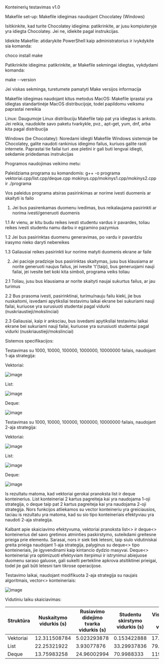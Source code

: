 Konteinerių testavimas v1.0

Makefile set-up:
Makefile idiegimas naudojant Chocolatey (Windows)

Isitikinkite, kad turite Chocolatey idiegima: patikrinkite, ar jusu kompiuteryje yra idiegta Chocolatey. Jei ne, idiekite pagal instrukcijas.

Idiekite Makefile: atidarykite PowerShell kaip administratorius ir ivykdykite sia komanda:

choco install make

Patikrinkite idiegima: patikrinkite, ar Makefile sekmingai idiegtas, vykdydami komanda:

make --version

Jei viskas sekminga, turetumete pamatyti Make versijos informacija

Makefile idiegimas naudojant kitus metodus
MacOS: Makefile iprastai yra idiegtas standartinėje MacOS distribucijoje, todel papildomu veiksmu paprastai nereikia

Linux: Daugumoje Linux distribuciju Makefile taip pat yra idiegtas is anksto. Jei reikia, naudokite savo paketu tvarkykle, pvz., apt-get, yum, dnf, arba kita pagal distribucija

Windows (be Chocolatey): Noredami idiegti Makefile Windows sistemoje be Chocolatey, galite naudoti rankinius idiegimo failus, kuriuos galite rasti internete. Paprastai tie failai turi .exe pletini ir gali buti lengvai idiegti, sekdamie pridedamas instrukcijas



Programos naudojimas veikimo metu:

Paleidziama programa su komandomis: g++ -o programa vektoriai.cpp/list.cpp/deque.cpp mokinys.cpp/mokinys1.cpp/mokinys2.cpp ir ./programa

Vos paleidus programa atsiras pasirinkimas ar norime ivesti duomenis ar skaityti is failo

1. Jei bus pasirenkamas duomenu ivedimas, bus reikalaujama pasirinkti ar norima ivesti/generuoti duomenis
   
1.1 Ar vienu, ar kitu budu reikes ivesti studentu vardus ir pavardes, toliau reikes ivesti studentu namu darbu ir egzamino pazymius

1.2 Jei bus pasirinktas duomenu generavimas, po vardu ir pavardziu irasymo nieko daryti nebereikes

1.3 Galiausiai reikes pasirinkti kur norime matyti duomenis ekrane ar faile

2. Jei pacioje pradzioje bus pasirinktas skaitymas, jusu bus klausiama ar norite generuoti naujus failus, jei ivesite 't'(taip), bus generuojami nauji failai, jei ivesite bet koki kita simboli, programa veiks toliau

2.1 Toliau, jusu bus klausiama ar norite skaityti naujai sukurtus failus, ar jau turimus

2.2 Bus prasoma ivesti, pasirinktinai, turimu/nauju failu kieki, jie bus nuskaitomi, isvedami apytiksliai testavimu laikai ekrane bei sukuriami nauji failai, kuriuose yra surusiuoti studentai pagal vidurki (nuskriaustieji/mokslinciai)

2.3 Galiausiai, kaip ir anksciau, bus isvedami apytiksliai testavimu laikai ekrane bei sukuriami nauji failai, kuriuose yra surusiuoti studentai pagal vidurki (nuskriaustieji/mokslinciai)

Sistemos specifikacijos:




Testavimas su 1000, 10000, 100000, 1000000, 10000000 failais, naudojant 1-aja strategija:

Vektoriai:

![image](https://github.com/Ignas420/Objektinis_prog/assets/145566919/380a1e9f-6b7c-4dc9-8e7c-d06c4ad20110)

List:

![image](https://github.com/Ignas420/Objektinis_prog/assets/145566919/aae8a168-7f04-4a31-ae12-b957508036b1)

Deque:

![image](https://github.com/Ignas420/Objektinis_prog/assets/145566919/a1045c58-0f1e-4814-9e11-175733a95ecc)


Testavimas su 1000, 10000, 100000, 1000000, 10000000 failais, naudojant 2-aja strategija:

Vektoriai:

![image](https://github.com/Ignas420/Objektinis_prog/assets/145566919/f96801b5-d68c-4f77-a380-fac2e279b547)

List:

![image](https://github.com/Ignas420/Objektinis_prog/assets/145566919/763aabc1-f66a-4953-8381-8c08dda67b88)

Deque:

![image](https://github.com/Ignas420/Objektinis_prog/assets/145566919/b69b15d0-0d41-43f6-9b6e-31be419c385f)

Is rezultatu matoma, kad vektoriai gerokai pranoksta list ir deque konteinerius. List konteineriai 2 kartus pagreiteja kai yra naudojama 1-oji strategija, o deque taip pat 2 kartus pagreiteja kai yra naudojama 2-oji strategija. Nors funkcijos atliekamos su vector konteineriu yra greiciausios, taciau is rezultatu yra matoma, kad su sio tipo konteineriais efektyviau yra naudoti 2-aja strategija. 

Kalbant apie skaiciavimo efektyvuma, vektoriai pranoksta list<> ir deque<> konteinerius del savo gretimos atminties paskirstymo, suteikdami greitesne prieiga prie elementu. Sarasai, nors ir siek tiek letesni, taip siulo vidutiniskai greita prieiga naudojant 1-aja strategija, palyginus su deque<> tipo konteineriais, jie igyvendinami kaip kintancio dydzio masyvai. Deque<> konteineriai yra optimizuoti efektyviam iterpimui ir istrynimui abiejuose duomenu saraso galuose, gali sukelti pertekline apkrova atsitiktinei prieigai, todel jie gali būti letesni tam tikrose operacijose.

Testavimo laikai, naudojant modifikuota 2-aja strategija su naujais algoritmais, vector<> konteineriais:

![image](https://github.com/Ignas420/Objektinis_prog/assets/145566919/8c6ec94a-22d1-4a99-a014-63680a117220)

Vidutiniu laiku skaiciavimas:

| Struktūra | Nuskaitymo vidurkis (s) | Rusiavimo didejimo tvarka vidurkis (s) | Studentu skirstymo vidurkis (s) | Visu programu veikimo vidurkis (s) |
|-----------|--------------------------|----------------------------------------|----------------------------------|--------------------------------------|
| Vektoriai | 12.311508784             | 5.023293878                            | 0.153422888                      | 17.4743382                           |
| List      | 22.25321922              | 3.93077876                             | 33.29937836                      | 79.450743226                         |
| Deque     | 13.75983258              | 24.96002994                            | 70.9988333                       | 119.66582334                         |
